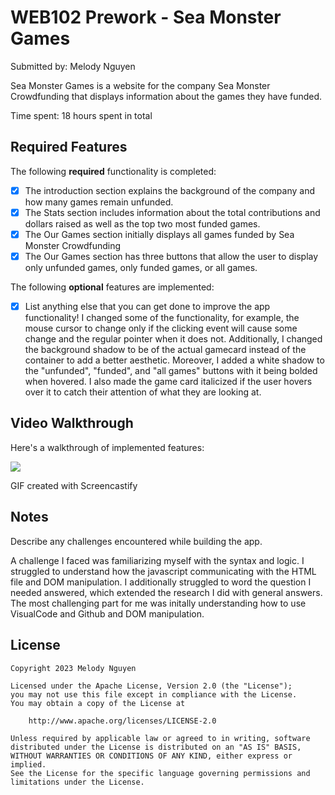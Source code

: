 # WEB102 Prework - Sea Monster Games

Submitted by: Melody Nguyen

Sea Monster Games is a website for the company Sea Monster Crowdfunding that displays information about the games they have funded.

Time spent: 18 hours spent in total

## Required Features

The following **required** functionality is completed:

* [X] The introduction section explains the background of the company and how many games remain unfunded.
* [X] The Stats section includes information about the total contributions and dollars raised as well as the top two most funded games.
* [X] The Our Games section initially displays all games funded by Sea Monster Crowdfunding
* [X] The Our Games section has three buttons that allow the user to display only unfunded games, only funded games, or all games.

The following **optional** features are implemented:

* [X] List anything else that you can get done to improve the app functionality!
I changed some of the functionality, for example, the mouse cursor to change only if the clicking event will cause some change and the regular pointer when it does not. Additionally, I changed the background shadow to be of the actual gamecard instead of the container to add a better aesthetic. Moreover, I added a white shadow to the "unfunded", "funded", and "all games" buttons with it being bolded when hovered. I also made the game card italicized if the user hovers over it to catch their attention of what they are looking at.

## Video Walkthrough

Here's a walkthrough of implemented features:

![](https://github.com/melbmn/web102_prework/blob/main/127.0.0.1_5500_index.html.gif)

<!-- Replace this with whatever GIF tool you used! -->
GIF created with Screencastify
<!-- Recommended tools:
[Kap](https://getkap.co/) for macOS
[ScreenToGif](https://www.screentogif.com/) for Windows
[peek](https://github.com/phw/peek) for Linux. -->

## Notes

Describe any challenges encountered while building the app.

A challenge I faced was familiarizing myself with the syntax and logic. I struggled to understand how the javascript communicating with the HTML file and DOM manipulation. I additionally struggled to word the question I needed answered, which extended the research I did with general answers. The most challenging part for me was initally understanding how to use VisualCode and Github and DOM manipulation.

## License

    Copyright 2023 Melody Nguyen

    Licensed under the Apache License, Version 2.0 (the "License");
    you may not use this file except in compliance with the License.
    You may obtain a copy of the License at

        http://www.apache.org/licenses/LICENSE-2.0

    Unless required by applicable law or agreed to in writing, software
    distributed under the License is distributed on an "AS IS" BASIS,
    WITHOUT WARRANTIES OR CONDITIONS OF ANY KIND, either express or implied.
    See the License for the specific language governing permissions and
    limitations under the License.
